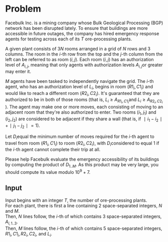# Problem

Facebulk Inc. is a mining company whose Bulk Geological Processing (BGP) network has been disrupted lately. To ensure that buildings are more accessible in future outages, the company has hired emergency response agents for testing across each of its $T$ ore-processing plants.

A given plant consists of $3N$ rooms arranged in a grid of $N$ rows and $3$ columns. The room in the $i$-th row from the top and the $j$-th column from the left can be referred to as room $(i,j)$. Each room $(i,j)$ has an authorization level of $A_{i,j}$​, meaning that only agents with authorization levels $A_{i,j}$​ or greater may enter it.

$M$ agents have been tasked to independently navigate the grid. The $i$-th agent, who has an authorization level of $L_i$​, begins in room $(R1_i,C1_i)$ and would like to reach a different room $(R2_i,C2_i)$. It's guaranteed that they are authorized to be in both of those rooms (that is, $L_i≥A_{R1_i,C1_i}$​​ and $L_i≥A_{R2_i,C2_i}$​​). The agent may make one or more moves, each consisting of moving to an adjacent room that they're also authorized to enter. Two rooms $(i_1,j_1)$ and $(i_2,j_2)$ are considered to be adjacent if they share a wall (that is, if $∣i_1−i_2∣+∣j_1−j_2∣=1$).

Let $D_i$​ equal the minimum number of moves required for the $i$-th agent to travel from room $(R1_i,C1_i)$ to room $(R2_i,C2_i)$, with $D_i$​ considered to equal $1$ if the $i$-th agent cannot complete their trip at all.

Please help Facebulk evaluate the emergency accessibility of its buildings by computing the product of $D_{1..M}$​. As this product may be very large, you should compute its value modulo $10^9+ 7$.

## Input

Input begins with an integer $T$, the number of ore-processing plants.  
For each plant, there is first a line containing 2 space-separated integers, $N$ and $M$.  
Then, $N$ lines follow, the $i$-th of which contains 3 space-separated integers, $A_{i,1..3}$​.  
Then, $M$ lines follow, the $i$-th of which contains 5 space-separated integers, $R1_i​, C1_i​, R2_i​, C2_i​,$ and $L_i$​.
